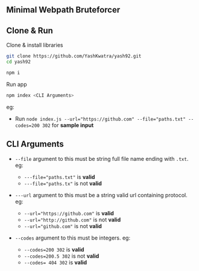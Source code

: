 ## Minimal Webpath Bruteforcer

## Clone & Run

Clone & install libraries
```bash
git clone https://github.com/YashKwatra/yash92.git
cd yash92

npm i
```

Run app
```bash
npm index <CLI Arguments>
```

eg:
- Run ```node index.js --url="https://github.com" --file="paths.txt" --codes=200 302``` for **sample input**

## CLI Arguments
- ```--file``` argument to this must be string full file name ending with ```.txt```. eg: 
    - ```---file="paths.txt"``` is **valid**
    - ```---file="paths.tx"``` is not **valid**

- ```---url``` argument to this must be a string valid url containing protocol. eg: 
    - ```--url="https://github.com"``` is **valid**
    - ```--url="http://github.com"``` is not **valid**
    - ```--url="github.com"``` is not **valid**

- ```--codes``` argument to this must be integers. eg:  
    - ```--codes=200 302``` is **valid**
    - ```--codes=200.5 302``` is not **valid**
    - ```--codes= 404 302``` is **valid**
